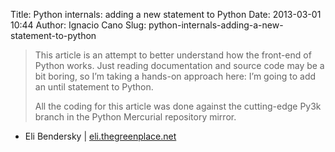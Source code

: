 Title: Python internals: adding a new statement to Python
Date: 2013-03-01 10:44
Author: Ignacio Cano
Slug: python-internals-adding-a-new-statement-to-python

> This article is an attempt to better understand how the front-end of
> Python works. Just reading documentation and source code may be a bit
> boring, so I’m taking a hands-on approach here: I’m going to add an
> until statement to Python.
>
> All the coding for this article was done against the cutting-edge Py3k
> branch in the Python Mercurial repository mirror.

- Eli Bendersky | [eli.thegreenplace.net][]

  [eli.thegreenplace.net]: http://eli.thegreenplace.net/2010/06/30/python-internals-adding-a-new-statement-to-python/
    "Python internals: adding a new statement to Python"

